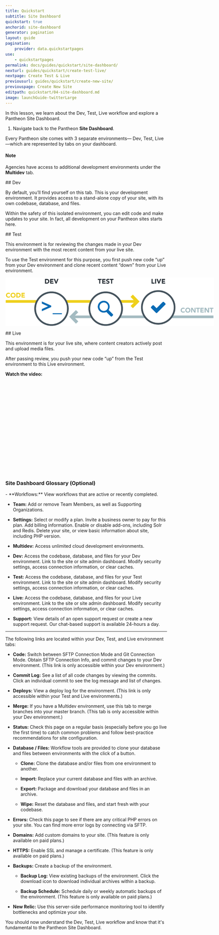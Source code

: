 ```yaml
---
title: Quickstart
subtitle: Site Dashboard
quickstart: true
anchorid: site-dashboard
generator: pagination
layout: guide
pagination:
    provider: data.quickstartpages
use:
    - quickstartpages
permalink: docs/guides/quickstart/site-dashboard/
nexturl: guides/quickstart/create-test-live/
nextpage: Create Test & Live
previousurl: guides/quickstart/create-new-site/
previouspage: Create New Site
editpath: quickstart/04-site-dashboard.md
image: launchGuide-twitterLarge
---
```


In this lesson, we learn about the Dev, Test, Live workflow and explore a Pantheon Site Dashboard.

1. Navigate back to the Pantheon **Site Dashboard**.

Every Pantheon site comes with 3 separate environments— Dev, Test, Live—which are represented by tabs on your dashboard.

<div class="alert alert-info">
<h4 class="info">Note</h4>
<p>Agencies have access to additional development environments under the <strong><span class="glyphicons glyphicons-cloud" aria-hidden="true"></span> Multidev</strong> tab.
</p></div>

##<span class="glyphicons glyphicons-wrench" aria-hidden="true"></span> Dev

By default, you’ll find yourself on this tab. This is your development environment. It provides access to a stand-alone copy of your site, with its own codebase, database, and files.

Within the safety of this isolated environment, you can edit code and make updates to your site. In fact, all development on your Pantheon sites starts here.

##<span class="glyphicons glyphicons-equalizer" aria-hidden="true"></span> Test

This environment is for reviewing the changes made in your Dev environment with the most recent content from your live site.

To use the Test environment for this purpose, you first push new code “up” from your Dev environment and clone recent content “down” from your Live environment.

<p style="text-align:center;">
<img align="center" src="/source/docs/assets/images/workflow.png" style="max-width:650px;" alt="Pantheon Workflow">
</p>

##<span class="glyphicons glyphicons-cardio" aria-hidden="true"></span> Live

This environment is for your live site, where content creators actively post and upload media files.

After passing review, you push your new code “up” from the Test environment to this Live environment.

**Watch the video:**
<div class="panel panel-drop panel-guide">
<script src="//fast.wistia.com/embed/medias/pb8s59wuij.jsonp" async></script><script src="//fast.wistia.com/assets/external/E-v1.js" async></script><div class="wistia_responsive_padding" style="padding:56.25% 0 0 0;position:relative;"><div class="wistia_responsive_wrapper" style="height:100%;left:0;position:absolute;top:0;width:100%;"><div class="wistia_embed wistia_async_pb8s59wuij videoFoam=true" style="height:100%;width:100%">&nbsp;</div></div></div>
</div>


<div class="panel panel-drop panel-guide" id="accordion">
  <div class="panel-heading panel-drop-heading">
    <a class="accordion-toggle panel-drop-title collapsed" data-toggle="collapse" data-parent="#accordion" data-proofer-ignore data-target="#site-dashboard-tour"><h3 class="panel-title panel-drop-title" style="cursor:pointer;"><span style="line-height:.9" class="glyphicons glyphicons-lightbulb"></span> Site Dashboard Glossary (Optional)</h3></a>
  </div>
<div id="site-dashboard-tour" class="collapse">
<div class="panel-inner" markdown="1">
- **Workflows:** View workflows that are active or recently completed.

- **<span class="glyphicons glyphicons-group" aria-hidden="true"></span> Team:** Add or remove Team Members, as well as Supporting Organizations.

- **<span class="glyphicons glyphicons-cogwheel" aria-hidden="true"></span> Settings:** Select or modify a plan. Invite a business owner to pay for this plan. Add billing information. Enable or disable add-ons, including Solr and Redis. Delete your site, or view basic information about site, including PHP version.

- **<span class="glyphicons glyphicons-cloud" aria-hidden="true"></span> Multidev:** Access unlimited cloud development environments.

- **<span class="glyphicons glyphicons-wrench" aria-hidden="true"></span> Dev:** Access the codebase, database, and files for your Dev environment. Link to the site or site admin dashboard. Modify security settings, access connection information, or clear caches.

- **<span class="glyphicons glyphicons-equalizer" aria-hidden="true"></span> Test:** Access the codebase, database, and files for your Test environment. Link to the site or site admin dashboard. Modify security settings, access connection information, or clear caches.

- **<span class="glyphicons glyphicons-cardio" aria-hidden="true"></span> Live:** Access the codebase, database, and files for your Live environment. Link to the site or site admin dashboard. Modify security settings, access connection information, or clear caches.

- **<span class="glyphicons glyphicons-flag" aria-hidden="true"></span> Support:**  View details of an open support request or create a new support request. Our chat-based support is available 24-hours a day.
<hr>
 The following links are located within your Dev, Test, and Live environment tabs:

- **<span class="glyphicons glyphicons-embed-close" aria-hidden="true"></span> Code:** Switch between SFTP Connection Mode and Git Connection Mode. Obtain SFTP Connection Info, and commit changes to your Dev environment. (This link is only accessible within your Dev environment.)

- **Commit Log:** See a list of all code changes by viewing the commits. Click an individual commit to see the log message and list of changes.

- **<span class="glyphicons glyphicons-refresh" aria-hidden="true"></span> Deploys:** View a deploy log for the environment. (This link is only accessible within your Test and Live environments.)

- **<span class="glyphicons glyphicons-git-branch" aria-hidden="true"></span> Merge:** If you have a Multidev environment, use this tab to merge branches into your master branch. (This tab is only accessible within your Dev environment.)

- **<span class="glyphicons glyphicons-info-sign" aria-hidden="true"></span> Status:** Check this page on a regular basis (especially before you go live the first time) to catch common problems and follow best-practice recommendations for site configuration.

- **<span class="glyphicons glyphicons-server" aria-hidden="true"></span> Database / Files:** Workflow tools are provided to clone your database and files between environments with the click of a button.

    - **Clone:** Clone the database and/or files from one environment to another.

    - **Import:** Replace your current database and files with an archive.

    - **Export:** Package and download your database and files in an archive.

    - **Wipe:** Reset the database and files, and start fresh with your codebase.

- **<span class="glyphicons glyphicons-warning-sign" aria-hidden="true"></span> Errors:** Check this page to see if there are any critical PHP errors on your site. You can find more error logs by connecting via SFTP.

- **<span class="glyphicons glyphicons-home" aria-hidden="true"></span> Domains:** Add custom domains to your site. (This feature is only available on paid plans.)

- **<span class="glyphicons glyphicons-lock" aria-hidden="true"></span> HTTPS:** Enable SSL and manage a certificate. (This feature is only available on paid plans.)

- **<span class="glyphicons glyphicons-cloud-upload" aria-hidden="true"></span> Backups:** Create a backup of the environment.

  - **Backup Log:** View existing backups of the environment. Click the <span class="glyphicons glyphicons-download-alt" aria-hidden="true"></span> download icon to download individual archives within a backup.

  - **Backup Schedule:** Schedule daily or weekly automatic backups of the environment. (This feature is only available on paid plans.)

- **New Relic:** Use this server-side performance monitoring tool to identify bottlenecks and optimize your site.
</div>
</div>
</div>

You should now understand the Dev, Test, Live workflow and know that it's fundamental to the Pantheon Site Dashboard.
